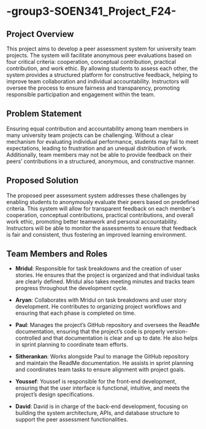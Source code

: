# -group3-SOEN341_Project_F24-

## Project Overview

This project aims to develop a peer assessment system for university team projects. The system will facilitate anonymous peer evaluations based on four critical criteria: cooperation, conceptual contribution, practical contribution, and work ethic. By allowing students to assess each other, the system provides a structured platform for constructive feedback, helping to improve team collaboration and individual accountability. Instructors will oversee the process to ensure fairness and transparency, promoting responsible participation and engagement within the team.

## Problem Statement

Ensuring equal contribution and accountability among team members in many university team projects can be challenging. Without a clear mechanism for evaluating individual performance, students may fail to meet expectations, leading to frustration and an unequal distribution of work. Additionally, team members may not be able to provide feedback on their peers’ contributions in a structured, anonymous, and constructive manner.

## Proposed Solution

The proposed peer assessment system addresses these challenges by enabling students to anonymously evaluate their peers based on predefined criteria. This system will allow for transparent feedback on each member's cooperation, conceptual contributions, practical contributions, and overall work ethic, promoting better teamwork and personal accountability. Instructors will be able to monitor the assessments to ensure that feedback is fair and consistent, thus fostering an improved learning environment.

## Team Members and Roles

- **Mridul**:
  Responsible for task breakdowns and the creation of user stories. He ensures that the project is organized and that individual tasks are clearly defined. Mridul also takes meeting minutes and tracks team progress throughout the development cycle.
  
- **Aryan**:
  Collaborates with Mridul on task breakdowns and user story development. He contributes to organizing project workflows and ensuring that each phase is completed on time.

- **Paul**:
  Manages the project’s GitHub repository and oversees the ReadMe documentation, ensuring that the project’s code is properly version-controlled and that documentation is clear and up to date. He also helps in sprint planning to coordinate team efforts.

- **Sitherankan**:
  Works alongside Paul to manage the GitHub repository and maintain the ReadMe documentation. He assists in sprint planning and coordinates team tasks to ensure alignment with project goals.

- **Youssef**:
  Youssef is responsible for the front-end development, ensuring that the user interface is functional, intuitive, and meets the project’s design specifications.

- **David**:
  David is in charge of the back-end development, focusing on building the system architecture, APIs, and database structure to support the peer assessment functionalities.




